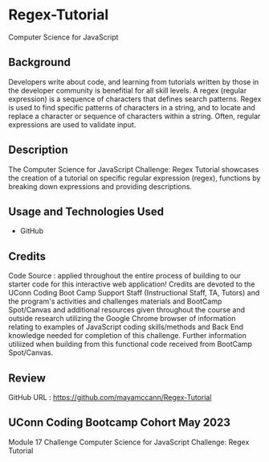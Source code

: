 # Regex-Tutorial
Computer Science for JavaScript

## Background

Developers write about code, and learning from tutorials written by those in the developer community is benefitial for all skill levels. A regex (regular expression) is a sequence of characters that defines search patterns. Regex is used to find specific patterns of characters in a string, and to locate and replace a character or sequence of characters within a string. Often, regular expressions are used to validate input. 

## Description

The Computer Science for JavaScript Challenge: Regex Tutorial showcases the creation of a tutorial on specific regular expression (regex), functions by breaking down expressions and providing descriptions. 

## Usage and Technologies Used

- GitHub

## Credits

Code Source : applied throughout the entire process of building to our starter code for this interactive web application! Credits are devoted to the UConn Coding Boot Camp Support Staff (Instructional Staff, TA, Tutors) and the program's activities and challenges materials and BootCamp Spot/Canvas and additional resources given throughout the course and outside research utilizing the Google Chrome browser of information relating to examples of JavaScript coding skills/methods and Back End knowledge needed for completion of this challenge. Further information utiliized when building from this functional code received from BootCamp Spot/Canvas.

## Review

GitHub URL : https://github.com/mayamccann/Regex-Tutorial

## UConn Coding Bootcamp Cohort May 2023 
Module 17 Challenge 
Computer Science for JavaScript Challenge: Regex Tutorial
